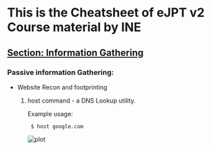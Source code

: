 # This is the Cheatsheet of eJPT v2 Course material by INE

## <u>Section: Information Gathering</u>

### Passive information Gathering:

- Website Recon and footprinting

    1. host command - a DNS Lookup utility.
    
        Example usage: 

            $ host google.com

        ![plot](/Notes/.images/fig1.png)